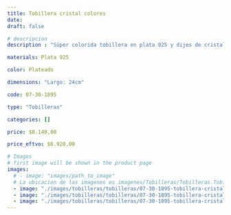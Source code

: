 ```yaml
---
title: Tobillera cristal colores
date: 
draft: false

# descripcion
description : "Súper colorida tobillera en plata 925 y dijes de cristales de colores hermosos. Cierre tipo gancho."

materials: Plata 925

color: Plateado

dimensions: "Largo: 24cm"

code: 07-30-1895

type: "Tobilleras"

categories: []

price: $8.140,00

price_eftvo: $6.920,00

# Images
# first image will be shown in the product page
images:
  # - image: "images/path_to_image"
  # La ubicacion de las imagenes es imagenes/Tobilleras/Tobilleras.Tobilleras/07-30-1895-tobillera-cristal-colores
  - image: "./images/tobilleras/tobilleras/07-30-1895-tobillera-cristal-colores_a.jpg"
  - image: "./images/tobilleras/tobilleras/07-30-1895-tobillera-cristal-colores_b.jpg"
  - image: "./images/tobilleras/tobilleras/07-30-1895-tobillera-cristal-colores_c.jpg"
---
```

